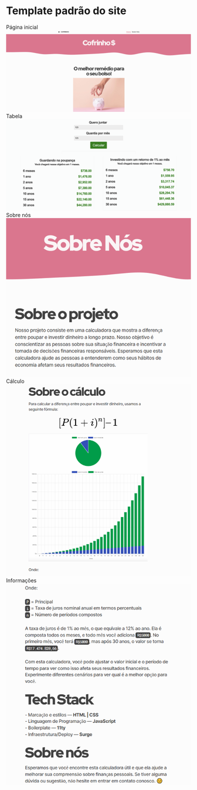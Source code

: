 # Template padrão do site

Página inicial
![Página inicial](img/template1.png)
Tabela
![Tabela](img/interface.png)
Sobre nós
![Sobre nos](img/template2.png)
Cálculo
![Calculo](img/template3.png)
Informações
![Informações](img/template4.png)

